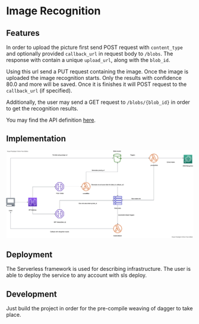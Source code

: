 # Image Recognition

## Features

In order to upload the picture first send POST request with `content_type` and optionally provided `callback_url` in
request body to `/blobs`. The response with contain a unique `upload_url`, along with the `blob_id`.

Using this url send a PUT request containing the image. Once the image is uploaded the image recognition starts. Only
the results with confidence 80.0 and more will be saved. Once it is finishes it will POST request to
the `callback_url` (if specified).

Additionally, the user may send a GET request to `/blobs/{blob_id}` in order to get the recognition results.

You may find the API definition [here](src/main/resources/api-definition.yaml).

## Implementation

![Solution Diagram](./diagram.png)

## Deployment

The Serverless framework is used for describing infrastructure. The user is able to deploy the service to any account
with sls deploy.

## Development

Just build the project in order for the pre-compile weaving of dagger to take place.